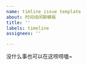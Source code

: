 ```yaml
---
name: timline issue template
about: 时间线闲聊模板
title: ''
labels: timeline
assignees: ''

---
```


没什么事也可以在这唠唠嗑~
